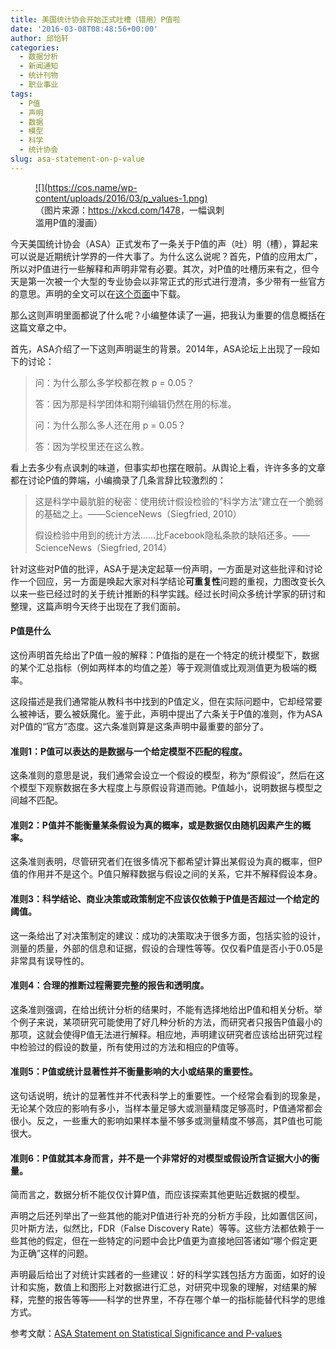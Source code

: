 ```yaml
---
title: 美国统计协会开始正式吐槽（错用）P值啦
date: '2016-03-08T08:48:56+00:00'
author: 邱怡轩
categories:
  - 数据分析
  - 新闻通知
  - 统计刊物
  - 职业事业
tags:
  - P值
  - 声明
  - 数据
  - 模型
  - 科学
  - 统计协会
slug: asa-statement-on-p-value
---
```


<figure id="attachment_11913" style="width: 302px" class="wp-caption aligncenter"><a href="https://cos.name/wp-content/uploads/2016/03/p_values-1.png" rel="attachment wp-att-11911">![](https://cos.name/wp-content/uploads/2016/03/p_values-1.png)</a><figcaption class="wp-caption-text">（图片来源：<a href="https://xkcd.com/1478" target="_blank">https://xkcd.com/1478</a>，一幅讽刺滥用P值的漫画）</figcaption></figure> 

今天美国统计协会（ASA）正式发布了一条关于P值的声（吐）明（槽），算起来可以说是近期统计学界的一件大事了。为什么这么说呢？首先，P值的应用太广，所以对P值进行一些解释和声明非常有必要。其次，对P值的吐槽历来有之，但今天是第一次被一个大型的专业协会以非常正式的形式进行澄清，多少带有一些官方的意思。声明的全文可以在<a href="http://amstat.tandfonline.com/doi/abs/10.1080/00031305.2016.1154108" target="_blank">这个页面</a>中下载。

那么这则声明里面都说了什么呢？小编整体读了一遍，把我认为重要的信息概括在这篇文章之中。

首先，ASA介绍了一下这则声明诞生的背景。2014年，ASA论坛上出现了一段如下的讨论：

> 问：为什么那么多学校都在教 p = 0.05？
> 
> 答：因为那是科学团体和期刊编辑仍然在用的标准。
> 
> 问：为什么那么多人还在用 p = 0.05？
> 
> 答：因为学校里还在这么教。

看上去多少有点讽刺的味道，但事实却也摆在眼前。从舆论上看，许许多多的文章都在讨论P值的弊端，小编摘录了几条言辞比较激烈的：

> 这是科学中最肮脏的秘密：使用统计假设检验的“科学方法”建立在一个脆弱的基础之上。——ScienceNews（Siegfried, 2010）
> 
> 假设检验中用到的统计方法……比Facebook隐私条款的缺陷还多。——ScienceNews（Siegfried, 2014）

针对这些对P值的批评，ASA于是决定起草一份声明，一方面是对这些批评和讨论作一个回应，另一方面是唤起大家对科学结论**可重复性**问题的重视，力图改变长久以来一些已经过时的关于统计推断的科学实践。经过长时间众多统计学家的研讨和整理，这篇声明今天终于出现在了我们面前。

#### P值是什么

这份声明首先给出了P值一般的解释：P值指的是在一个特定的统计模型下，数据的某个汇总指标（例如两样本的均值之差）等于观测值或比观测值更为极端的概率。

这段描述是我们通常能从教科书中找到的P值定义，但在实际问题中，它却经常要么被神话，要么被妖魔化。鉴于此，声明中提出了六条关于P值的准则，作为ASA对P值的“官方”态度。这六条准则算是这条声明中最重要的部分了。

<!--more-->

#### 准则1：P值可以表达的是数据与一个给定模型不匹配的程度。

这条准则的意思是说，我们通常会设立一个假设的模型，称为“原假设”，然后在这个模型下观察数据在多大程度上与原假设背道而驰。P值越小，说明数据与模型之间越不匹配。

#### 准则2：P值并不能衡量某条假设为真的概率，或是数据仅由随机因素产生的概率。

这条准则表明，尽管研究者们在很多情况下都希望计算出某假设为真的概率，但P值的作用并不是这个。P值只解释数据与假设之间的关系，它并不解释假设本身。

#### 准则3：科学结论、商业决策或政策制定不应该仅依赖于P值是否超过一个给定的阈值。

这一条给出了对决策制定的建议：成功的决策取决于很多方面，包括实验的设计，测量的质量，外部的信息和证据，假设的合理性等等。仅仅看P值是否小于0.05是非常具有误导性的。

#### 准则4：合理的推断过程需要完整的报告和透明度。

这条准则强调，在给出统计分析的结果时，不能有选择地给出P值和相关分析。举个例子来说，某项研究可能使用了好几种分析的方法，而研究者只报告P值最小的那项，这就会使得P值无法进行解释。相应地，声明建议研究者应该给出研究过程中检验过的假设的数量，所有使用过的方法和相应的P值等。

#### 准则5：P值或统计显著性并不衡量影响的大小或结果的重要性。

这句话说明，统计的显著性并不代表科学上的重要性。一个经常会看到的现象是，无论某个效应的影响有多小，当样本量足够大或测量精度足够高时，P值通常都会很小。反之，一些重大的影响如果样本量不够多或测量精度不够高，其P值也可能很大。

#### 准则6：P值就其本身而言，并不是一个非常好的对模型或假设所含证据大小的衡量。

简而言之，数据分析不能仅仅计算P值，而应该探索其他更贴近数据的模型。

声明之后还列举出了一些其他的能对P值进行补充的分析方手段，比如置信区间，贝叶斯方法，似然比，FDR（False Discovery Rate）等等。这些方法都依赖于一些其他的假定，但在一些特定的问题中会比P值更为直接地回答诸如“哪个假定更为正确”这样的问题。

声明最后给出了对统计实践者的一些建议：好的科学实践包括方方面面，如好的设计和实施，数值上和图形上对数据进行汇总，对研究中现象的理解，对结果的解释，完整的报告等等——科学的世界里，不存在哪个单一的指标能替代科学的思维方式。

参考文献：<a href="http://amstat.tandfonline.com/doi/abs/10.1080/00031305.2016.1154108" target="_blank">ASA Statement on Statistical Significance and P-values</a>
